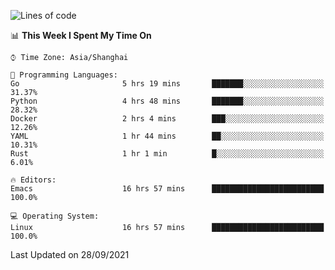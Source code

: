 <!--START_SECTION:waka-->
![Lines of code](https://img.shields.io/badge/From%20Hello%20World%20I%27ve%20Written-34300%20lines%20of%20code-blue)

📊 **This Week I Spent My Time On** 

```text
⌚︎ Time Zone: Asia/Shanghai

💬 Programming Languages: 
Go                       5 hrs 19 mins       ███████░░░░░░░░░░░░░░░░░░   31.37% 
Python                   4 hrs 48 mins       ███████░░░░░░░░░░░░░░░░░░   28.32% 
Docker                   2 hrs 4 mins        ███░░░░░░░░░░░░░░░░░░░░░░   12.26% 
YAML                     1 hr 44 mins        ██░░░░░░░░░░░░░░░░░░░░░░░   10.31% 
Rust                     1 hr 1 min          █░░░░░░░░░░░░░░░░░░░░░░░░   6.01%

🔥 Editors: 
Emacs                    16 hrs 57 mins      █████████████████████████   100.0%

💻 Operating System: 
Linux                    16 hrs 57 mins      █████████████████████████   100.0%

```


 Last Updated on 28/09/2021
<!--END_SECTION:waka-->
